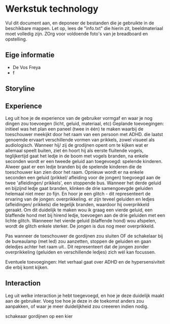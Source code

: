 # Werkstuk technology

Vul dit document aan, en deponeer de bestanden die je gebruikte in de beschikbare mappen. Let op, lees de "info.txt" die hierin zit, beeldmateriaal moet volledig zijn. ZOrg voor voldoende foto's van je breadboard en opstelling.


## Eige informatie

- De Vos Freya 
- f


## Storyline 



## Experience

Leg uit hoe je de experience van de gebruiker vormgaf en waar je nog dingen zou toevoegen (licht, geluid, materiaal, etc)
Geplande toevoegingen: 
initieel was het plan een paneel (twee in één) te maken waarbij de toeschouwer meekijkt door het raam van een persoon met ADHD. die laatst genoemde ervaart verschillende vormen van prikkels, zowel visueel als audiologisch. Wanneer hij/ zij de grodijnen opent om te kijken wat er allemaal speelt buiten, ziet én hoort hij als eerste fluitende vogels, teglijkertijd gaat het ledje in de boom met vogels branden, na enkele seconden wordt er een tweede geluid aan toegevoegd: spelende kinderen. Alweer gaat er een ledje branden bij de spelende kinderen die de toeschouwer kan zien door het raam. Opnieuw wordt er na enkele seconden een geluid (prikkel/ afleiding voor de jongen) toegvoegd aan de twee 'afleidingen/ prikkels', een stoppende bus. Wanneer het derde geluid en bijzijnd ledje gaat branden, klinken de drie samengoevgde geluiden helemaal niet meer zo fijn. En hoor je een glitch - dit representeert de ervaring van de jongen: overprikkeling. er zijn teveel geluiden en ledjes (afleidingen/ prikkels) die tegelijk branden, waardoor hij overprikkeld geraakt. 
Om dit duidelijk te maken wou ik graag een vierde geluid, een blaffende hond met bij hirend ledje, toevoegen aan de drie geluiden met een lichte glitch. Wanneeer het vierde geluid (blaffende hond) wou afspelen, wordt de glitch enkele sterker. De jongen is dus nog meer overprikkeld. 


Pas wanneer de toeschouwer de gordijnen zou sluiten OF de schakelaar bij de bureaulamp (met led) zou aanzetten, stoppen de geluiden en gaan deledjes achter het raam uit.. Dit representeert dat de jongen zonder overprikkeling (geluiden en verschillende ledjes) zich wél kan focussen. 



Eventuele toevoegingen: 
Het verhaal gaat over ADHD en de hypersensiviteit die erbij komt kijken. 

## Interaction

Leg uit welke interaction je hebt toegevoegd, en hoe je deze duidelijk maakt aan de gebruiker. Voeg toe hoe je deze in de toekomst anders zou aanpakken, of waar je meer duidelijkheid zou creeeren indien nodig.

schakeaar 
gordijnen op een kier





